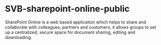 # SVB-sharepoint-online-public

SharePoint Online is a web based application which helps to share and collaborate with colleagues, partners and customers, it allows groups to set up a centralized, secure space for document sharing, editing and downloading. 
